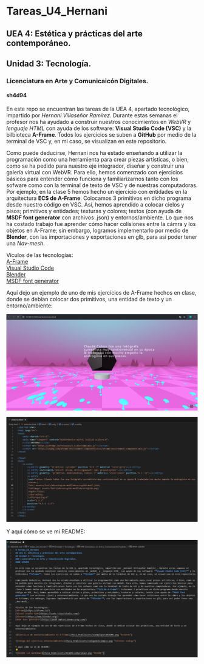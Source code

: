 # Tareas_U4_Hernani
## UEA 4: Estética y prácticas del arte contemporáneo.
## Unidad 3: Tecnología.
### Licenciatura en Arte y Comunicaicón Digitales.
#### sh4d94  

En este repo se encuentran las tareas de la UEA 4, apartado tecnológico, impartido por _Hernani Villaseñor Ramírez_. Durante estas semanas el profesor nos ha ayudado a construir nuestros conocimientos en _WebVR_ y _lenguaje HTML_ con ayuda de los software: **Visual Studio Code (VSC)** y la bilbioteca **A-Frame**. Todos los ejercicios se suben a **GitHub** por medio de la terminal de VSC y, en mi caso, se visualizan en este repositorio.

Como puede deducirse, Hernani nos ha estado enseñando a utilizar la programación como una herramienta para crear piezas artísticas, o bien, como se ha pedido para nuestro eje integrador, diseñar y construir una galería virtual con WebVR. Para ello, hemos comenzado con ejercicios básicos para entender cómo funciona y familiarizarnos tanto con los sofware como con la terminal de texto de VSC y de nuestras computadoras. Por ejemplo, en la clase 5 hemos hecho un ejercicio con entidades en la arquitectura **ECS de A-Frame**. Colocamos 3 primitivos en dicho programa desde nuestro código en VSC. Así, hemos aprendido a colocar cielos y pisos; primitivos y entidades; texturas y colores; textos (con ayuda de **MSDF font generator** con archivos .json) y entornos/ambiente. Lo que nos ha costado trabajo fue aprender cómo hacer colisiones entre la cámra y los objetos en A-Frame; sin embargo, logramos implementarlo por medio de **Blender**, con las importaciones y exportaciones en glb, para así poder tener una _Nav-mesh_.  

Vículos de las tecnologías:  
[A-Frame](https://aframe.io/)  
[Visual Studio Code](https://code.visualstudio.com/)  
[Blender](https://www.blender.org/)  
[MSDF font generator](https://msdf-bmfont.donmccurdy.com/)

Aquí dejo un ejemplo de uno de mis ejercicios de A-Frame hechos en clase, donde se debían colocar dos primitivos, una entidad de texto y un entorno/ambiente:  

![Ejercicio de enetorno/ambiente en A-Frame](/hola_html/assets/ejemploparaREADME.png "Entorno")  

![Código del ejercicio entorno/ambiente](/hola_html/assets/codigodelejemplo.png "Entorno: código")  

Y aquí cómo se ve mi README:  

![README con markdown](/hola_html/assets/READMEconMarkdown3.png "README")